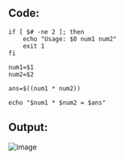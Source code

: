 ## Code:

```shell
if [ $# -ne 2 ]; then
    echo "Usage: $0 num1 num2"
    exit 1
fi
 
num1=$1
num2=$2
 
ans=$((num1 * num2))
 
echo "$num1 * $num2 = $ans"
```

## Output:

![image](https://github.com/user-attachments/assets/d5234cf1-4560-4c59-8758-ef69daf24743)
